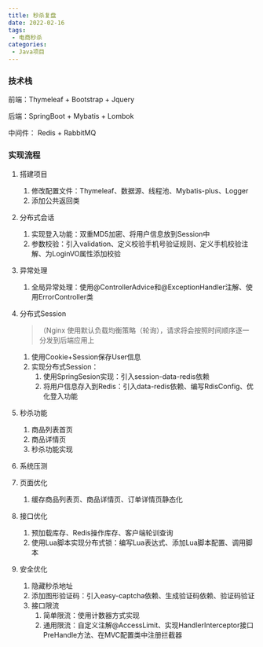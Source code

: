 ```yaml
---
title: 秒杀复盘
date: 2022-02-16
tags:
 - 电商秒杀
categories:
 - Java项目
---
```


### 技术栈

前端：Thymeleaf + Bootstrap + Jquery 

后端：SpringBoot + Mybatis + Lombok

中间件： Redis + RabbitMQ



### 实现流程

1. 搭建项目

   1. 修改配置文件：Thymeleaf、数据源、线程池、Mybatis-plus、Logger
   2. 添加公共返回类

2. 分布式会话

   1. 实现登入功能：双重MD5加密、将用户信息放到Session中
   2. 参数校验：引入validation、定义校验手机号验证规则、定义手机校验注解、为LoginVO属性添加校验

3. 异常处理

   1. 全局异常处理：使用@ControllerAdvice和@ExceptionHandler注解、使用ErrorController类

4. 分布式Session

   > （Nginx 使用默认负载均衡策略（轮询），请求将会按照时间顺序逐一分发到后端应用上

   1. 使用Cookie+Session保存User信息
   2. 实现分布式Session：
      1. 使用SpringSesion实现：引入session-data-redis依赖
      2. 将用户信息存入到Redis：引入data-redis依赖、编写RdisConfig、优化登入功能

5. 秒杀功能

   1. 商品列表首页
   1. 商品详情页
   1. 秒杀功能实现

6. 系统压测

7. 页面优化

   1. 缓存商品列表页、商品详情页、订单详情页静态化

8. 接口优化

   1. 预加载库存、Redis操作库存、客户端轮训查询
   2. 使用Lua脚本实现分布式锁：编写Lua表达式、添加Lua脚本配置、调用脚本

9. 安全优化

   1. 隐藏秒杀地址
   2. 添加图形验证码：引入easy-captcha依赖、生成验证码依赖、验证码验证
   3. 接口限流
      1. 简单限流：使用计数器方式实现
      2. 通用限流：自定义注解@AccessLimit、实现HandlerInterceptor接口PreHandle方法、在MVC配置类中注册拦截器